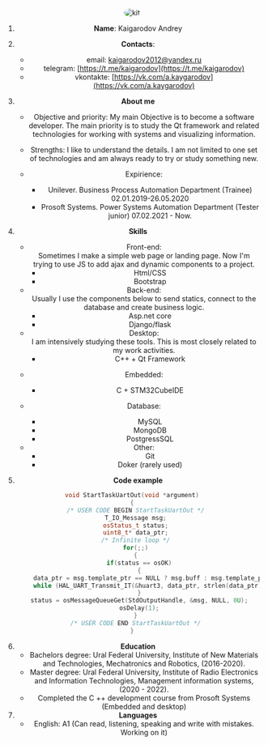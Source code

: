 <div align="center">
  <img src="https://i.ibb.co/VvDgY2w/tempsnip.png" style="border-radius:50%" alt="kit" title="Yeap, It's me"/>
<div>

1. **Name**: Kaigarodov Andrey
2. **Contacts**:
   - email: [kaigarodov2012@yandex.ru](kaigarodov2012@yandex.ru)
   - telegram: [https://t.me/kaigarodov](https://t.me/kaigarodov)
   - vkontakte: [https://vk.com/a.kaygarodov](https://vk.com/a.kaygarodov)
3. **About me**

   - Objective and priority: My main Objective is to become a software developer. The main priority is to study the Qt framework and related technologies for working with systems and visualizing information.

   - Strengths: I like to understand the details. I am not limited to one set of technologies and am always ready to try or study something new.

   - Expirience:
     - Unilever. Business Process Automation Department (Trainee) 02.01.2019-26.05.2020
     - Prosoft Systems. Power Systems Automation Department (Tester junior) 07.02.2021 - Now.

4. **Skills**

   - Front-end:  
     Sometimes I make a simple web page or landing page. Now I'm trying to use JS to add ajax and dynamic components to a project.
     - Html/CSS
     - Bootstrap

   * Back-end:  
     Usually I use the components below to send statics, connect to the database and create business logic.
     - Asp.net core
     - Django/flask

   - Desktop:  
     I am intensively studying these tools. This is most closely related to my work activities.
     - C++ + Qt Framework

   * Embedded:

     - C + STM32CubeIDE

   * Database:
     - MySQL
     - MongoDB
     - PostgressSQL

   - Other:
     - Git
     - Doker (rarely used)

5. **Code example**

```cpp
void StartTaskUartOut(void *argument)
{
  /* USER CODE BEGIN StartTaskUartOut */
  T_IO_Message msg;
  osStatus_t status;
  uint8_t* data_ptr;
  /* Infinite loop */
  for(;;)
  {
	if(status == osOK)
	{
	    data_ptr = msg.template_ptr == NULL ? msg.buff : msg.template_ptr;
	    while (HAL_UART_Transmit_IT(&huart3, data_ptr, strlen(data_ptr))==HAL_BUSY);
	}
	status = osMessageQueueGet(StdOutputHandle, &msg, NULL, 0U);
	osDelay(1);
  }
  /* USER CODE END StartTaskUartOut */
}
```

6. **Education**
   - Bachelors degree: Ural Federal University, Institute of New Materials and Technologies, Mechatronics and Robotics, (2016-2020).
   - Master degree: Ural Federal University, Institute of Radio Electronics and Information Technologies, Management information systems, (2020 - 2022).
   * Completed the C ++ development course from Prosoft Systems (Embedded and desktop)
7. **Languages**
   - English: A1 (Can read, listening, speaking and write with mistakes. Working on it)
